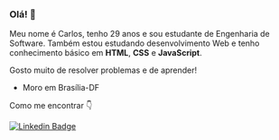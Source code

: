 ### Olá! 👋

Meu nome é Carlos, tenho 29 anos e sou estudante de Engenharia de Software. 
Também estou estudando desenvolvimento Web e tenho conhecimento básico em **HTML**, **CSS** e **JavaScript**.

Gosto muito de resolver problemas e de aprender!

- Moro em Brasília-DF

Como me encontrar 👇

[![Linkedin Badge](https://img.shields.io/badge/-Carlos%20Renê-6DAEC2?style=flat-square&logo=Linkedin&logoColor=white&link=https://www.linkedin.com/in/carlos-renê-4034b456)](https://www.linkedin.com/in/carlos-renê-4034b456)


